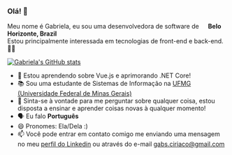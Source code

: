 ### Olá! 👋
Meu nome é Gabriela, eu sou uma desenvolvedora de software de <img src="https://image.flaticon.com/icons/svg/197/197386.svg" width="13"/> <b>Belo Horizonte, Brazil</b> <br/>
Estou principalmente interessada em tecnologias de front-end e back-end.👩‍💻

[![Gabriela's GitHub stats](https://github-readme-stats.vercel.app/api?username=gabrielaciriaco&theme=radical&show_icons=true)](https://github.com/gabrielaciriaco)

- 🌱 Estou aprendendo sobre Vue.js e aprimorando .NET Core!
- 📚 Sou uma estudante de Sistemas de Informação na <a href="ufmg.br" target="_blank"> UFMG (Universidade Federal de Minas Gerais) </a>
- 💬 Sinta-se à vontade para me perguntar sobre qualquer coisa, estou disposta a ensinar e aprender coisas novas à qualquer momento!
- 🗣 Eu falo <b>Português</b> <img src="https://image.flaticon.com/icons/svg/197/197386.svg" width="13"/>
- 😄 Pronomes: Ela/Dela :)
- 📫 Você pode entrar em contato comigo me enviando uma mensagem no meu <a href="www.linkedin.com/in/gabriela-ciríaco/" target="_blank">perfil do Linkedin</a> ou através do e-mail <a href="mailto:gabs.ciriaco@gmail.com" target="_blank">gabs.ciriaco@gmail.com</a>
